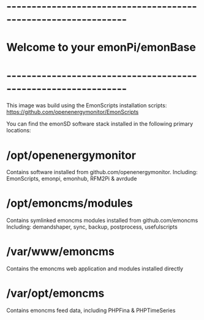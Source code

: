 # --------------------------------------------------------------
# Welcome to your emonPi/emonBase
# --------------------------------------------------------------

This image was build using the EmonScripts installation scripts:
https://github.com/openenergymonitor/EmonScripts

You can find the emonSD software stack installed in the following primary locations:

# /opt/openenergymonitor
Contains software installed from github.com/openenergymonitor.
Including: EmonScripts, emonpi, emonhub, RFM2Pi & avrdude

# /opt/emoncms/modules
Contains symlinked emoncms modules installed from github.com/emoncms
Including: demandshaper, sync, backup, postprocess, usefulscripts

# /var/www/emoncms
Contains the emoncms web application and modules installed directly

# /var/opt/emoncms
Contains emoncms feed data, including PHPFina & PHPTimeSeries
